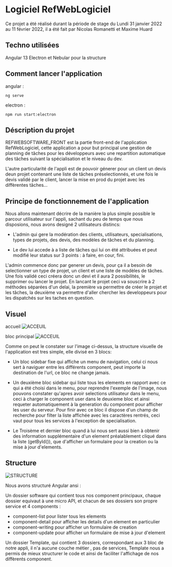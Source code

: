 # Logiciel RefWebLogiciel

Ce projet a été réalisé durant la période de stage du Lundi 31 janvier 2022 au 11 février 2022, il a été fait par Nicolas Romanetti et Maxime Huard

## Techno utilisées

Angular 13  Electron et Nebular pour la structure

## Comment lancer l'application

angular : 
``` 
ng serve 
```


electron :  
``` 
npm run start:electron 
``` 

## Déscription du projet

REFWEBSOFTWARE_FRONT est la partie front-end de l'application RefWebLogiciel, cette application a pour but principal une gestion de planning de tâches pour les développeurs avec une repartition automatique des tâches suivant la spécialisation et le niveau du dev.

L'autre particularité de l'appli est de pouvoir génerer pour un client un devis deun projet contenant une liste de tâches préselectionnés, et une fois le devis validé par le client, lancer la mise en prod du projet avec les diffèrentes tâches...

## Principe de fonctionnement de l'application

Nous allons maintenant décrire de la manière la plus simple possible le parcour utilisateur sur l'appli, sachant du peu de temps que nous disposions, nous avons designé 2 utilisateurs distincs:

- L'admin qui gere la modération des clients, utilisateurs, specialisations, types de projets, des devis, des modèles de tâches et du planning.

- Le dev lui accede à a liste de tâches qui lui on été attribuées et peut modifié leur status sur 3 points : à faire, en cour, fini.


L'admin commence donc par generer un devis, pour ça il a besoin de selectionner un type de projet, un client et une liste de modèles de tâches. Une fois validé ceci créera donc un devi et il aura 2 possibilités, le supprimer ou lancer le projet. En lancant le projet ceci va souscrire à 2 méthodes séparées d'un delai, la première va permettre de créer le projet et les tâches, la deuxième va permettre d'aller chercher les developpeurs pour les dispatchés sur les taches en question.


## Visuel

accueil
![ACCEUIL](https://i.ibb.co/kmgGhmJ/aceuilrefweb.png)


bloc principal
![ACCEUIL](https://i.ibb.co/XL1Jms8/contentrefweb.png)

Comme on peut le constater sur l'image ci-dessus, la structure visuelle de l'application est tres simple, elle divisé en 3 blocs:

- Un bloc sidebar fixe qui affiche un menu de navigation, celui ci nous sert à naviguer entre les différents component, peut importe la destination de l'url, ce bloc ne change jamais.

- Un deuxième bloc sidebar qui liste tous les elements en rapport avec ce qui a été choisi dans le menu, pour reprendre l'exemple de l'image, nous pouvons constater qu'apres avoir selections utilisateur dans le menu, ceci à charger le component user dans le deuxieme bloc et ainsi requeter automatiquement à la generation du component pour afficher les user du serveur.
Pour finir avec ce bloc il dispose d'un champ de recherche pour filter la liste affichée avec les caractères rentrés, ceci vaut pour tous les services à l'exception de specialisation. 

- Le Troisème et dernier bloc quand à lui nous sert aussi bien à obtenir des information supplémentaire d'un element préalablement cliqué dans la liste (getById()), que d'afficher un formulaire pour la creation ou la mise à jour d'elements.

## Structure


![STRUCTURE](https://i.ibb.co/NSmJGWs/structure-refweb.png)


Nous avons structuré Angular ansi : 

Un dossier software qui contient tous nos component principaux, chaque dossier equivaut à une micro API, et chacun de ses dossiers son propre service et 4 components :

- component-list pour lister tous les elements
- component-detail pour afficher les details d'un element en particulier
- component-writing pour afficher un formulaire de creation
- component-update pour afficher un formulaire de mise à jour d'element

Un dossier Template, qui contient 3 dossiers, correspondant aux 3 bloc de notre appli, il n'a aucune couche métier , pas de services, Template nous a permis de mieux structurer le code et ainsi de faciliter l'affichage de nos diffèrents component.